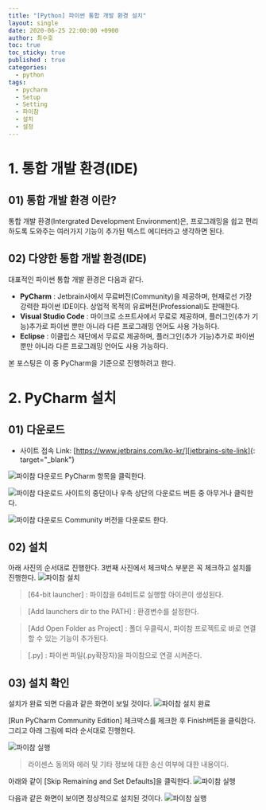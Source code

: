 ```yaml
---
title: "[Python] 파이썬 통합 개발 환경 설치"
layout: single
date: 2020-06-25 22:00:00 +0900
author: 최수호
toc: true  
toc_sticky: true 
published : true
categories: 
  - python
tags:
  - pycharm
  - Setup
  - Setting
  - 파이참
  - 설치
  - 설정
---
```

# 1. 통합 개발 환경(IDE)
## 01) 통합 개발 환경 이란?
통합 개발 환경(Intergrated Development Environment)은, 프로그래밍을 쉽고 편리하도록 도와주는 여러가지 기능이 추가된 텍스트 에디터라고 생각하면 된다.


## 02) 다양한 통합 개발 환경(IDE)
대표적인 파이썬 통합 개발 환경은 다음과 같다.

* **PyCharm** : Jetbrain사에서 무료버전(Community)을 제공하며, 현재로선 가장 강력한 파이썬 IDE이다. 상업적 목적의 유료버전(Professional)도 판매한다.
* **Visual Studio Code** : 마이크로 소프트사에서 무료로 제공하며, 플러그인(추가 기능)추가로 파이썬 뿐만 아니라 다른 프로그래밍 언어도 사용 가능하다.
* **Eclipse** : 이클립스 재단에서 무료로 제공하며, 플러그인(추가 기능)추가로 파이썬 뿐만 아니라 다른 프로그래밍 언어도 사용 가능하다.

본 포스팅은 이 중 PyCharm을 기준으로 진행하려고 한다.


# 2. PyCharm 설치
## 01) 다운로드
* 사이트 접속 Link: [https://www.jetbrains.com/ko-kr/][jetbrains-site-link]{: target="_blank"}

[jetbrains-site-link]: https://www.jetbrains.com/ko-kr/ "Go jetbrains official site"
![파이참 다운로드](/assets/images/posts/pycharm-download-01.jpg)
PyCharm 항목을 클릭한다.

![파이참 다운로드](/assets/images/posts/pycharm-download-02.jpg)
사이트의 중단이나 우측 상단의 다운로드 버튼 중 아무거나 클릭한다.

![파이참 다운로드](/assets/images/posts/pycharm-download-03.jpg)
Community 버전을 다운로드 한다.


## 02) 설치
아래 사진의 순서대로 진행한다. 3번째 사진에서 체크박스 부분은 꼭 체크하고 설치를 진행한다.
![파이참 설치](/assets/images/posts/pycharm-setup-01.jpg)

>[64-bit launcher] : 파이참을 64비트로 실행할 아이콘이 생성된다.

>[Add launchers dir to the PATH] : 환경변수를 설정한다.

>[Add Open Folder as Project] : 폴더 우클릭시, 파이참 프로젝트로 바로 연결할 수 있는 기능이 추가된다. 

>[.py] :  파이썬 파일(.py확장자)을 파이참으로 연결 시켜준다.


## 03) 설치 확인
설치가 완료 되면 다음과 같은 화면이 보일 것이다.
![파이참 설치 완료](/assets/images/posts/pycharm-setup-02.jpg)

[Run PyCharm Community Edition] 체크박스를 체크한 후 Finish버튼을 클릭한다. 그리고 아래 그림에 따라 순서대로 진행한다.

![파이참 실행](/assets/images/posts/pycharm-excute-01.jpg)
>라이센스 동의와 에러 및 기타 정보에 대한 송신 여부에 대한 내용이다.

아래와 같이 [Skip Remaining and Set Defaults]을 클릭한다.
![파이참 실행](/assets/images/posts/pycharm-excute-03.jpg)

다음과 같은 화면이 보이면 정상적으로 설치된 것이다.
![파이참 실행](/assets/images/posts/pycharm-excute-04.jpg)

<script src="https://utteranc.es/client.js"
    repo="apt-get-install/apt-get-install.github.io"
    issue-term="title"
    theme="github-light"
    crossorigin="anonymous"
    async>
</script>